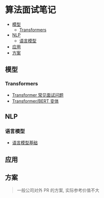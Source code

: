 算法面试笔记
===
<!--START_SECTION:badge-->
<!--END_SECTION:badge-->
<!--info
top: false
hidden: true
-->

<!-- TOC -->
- [模型](#模型)
    - [Transformers](#transformers)
- [NLP](#nlp)
    - [语言模型](#语言模型)
- [应用](#应用)
- [方案](#方案)
<!-- TOC -->

<!-- 快速编辑

> algorithms/[xxx](../../../../algorithms/README.md#xxx)

<div align="center"><img src="../../../_assets/Sentence-BERT模型图.png" height="300" /></div>

-->

## 模型

### Transformers
- [Transformer 常见面试问题](../05/Transformer常见面试问题.md)
- [Transformer/BERT 变体](./Transformer系列模型.md)

## NLP

### 语言模型
- [语言模型基础](./语言模型.md)


## 应用

## 方案
> 一般公司对外 PR 的方案, 实际参考价值不大


<!-- 
## 工程

### C++

### Python
-->